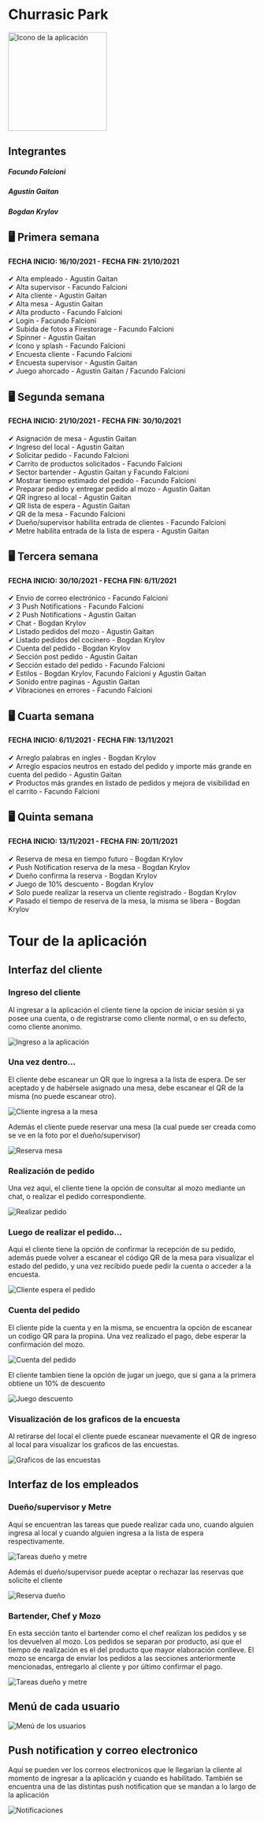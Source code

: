 # Churrasic Park

<img src="./fotosReadme/restaurant.png" alt="Icono de la aplicación" width="200">

## Integrantes
##### Facundo Falcioni
##### Agustin Gaitan
##### Bogdan Krylov

## 🖥 Primera semana
#### FECHA INICIO: 16/10/2021 - FECHA FIN: 21/10/2021
✔ Alta empleado - Agustin Gaitan  
✔ Alta supervisor - Facundo Falcioni  
✔ Alta cliente - Agustin Gaitan  
✔ Alta mesa - Agustin Gaitan  
✔ Alta producto - Facundo Falcioni  
✔ Login - Facundo Falcioni  
✔ Subida de fotos a Firestorage - Facundo Falcioni  
✔ Spinner - Agustin Gaitan  
✔ Icono y splash - Facundo Falcioni  
✔ Encuesta cliente - Facundo Falcioni  
✔ Encuesta supervisor - Agustin Gaitan  
✔ Juego ahorcado - Agustin Gaitan / Facundo Falcioni  

## 🖥 Segunda semana  
#### FECHA INICIO: 21/10/2021 - FECHA FIN: 30/10/2021  
✔ Asignación de mesa - Agustin Gaitan  
✔ Ingreso del local - Agustin Gaitan  
✔ Solicitar pedido - Facundo Falcioni  
✔ Carrito de productos solicitados - Facundo Falcioni  
✔ Sector bartender - Agustin Gaitan y Facundo Falcioni  
✔ Mostrar tiempo estimado del pedido - Facundo Falcioni  
✔ Preparar pedido y entregar pedido al mozo - Agustin Gaitan  
✔ QR ingreso al local - Agustin Gaitan  
✔ QR lista de espera - Agustin Gaitan  
✔ QR de la mesa - Facundo Falcioni  
✔ Dueño/supervisor habilita entrada de clientes - Facundo Falcioni  
✔ Metre habilita entrada de la lista de espera - Agustin Gaitan  

## 🖥 Tercera semana  
#### FECHA INICIO: 30/10/2021 - FECHA FIN: 6/11/2021  
✔ Envio de correo electrónico - Facundo Falcioni  
✔ 3 Push Notifications - Facundo Falcioni  
✔ 2 Push Notifications - Agustin Gaitan  
✔ Chat - Bogdan Krylov  
✔ Listado pedidos del mozo - Agustin Gaitan  
✔ Listado pedidos del cocinero - Bogdan Krylov  
✔ Cuenta del pedido - Bogdan Krylov  
✔ Sección post pedido - Agustin Gaitan  
✔ Sección estado del pedido - Facundo Falcioni  
✔ Estilos - Bogdan Krylov, Facundo Falcioni y Agustin Gaitan  
✔ Sonido entre paginas - Agustin Gaitan  
✔ Vibraciones en errores - Facundo Falcioni  

## 🖥 Cuarta semana  
#### FECHA INICIO: 6/11/2021 - FECHA FIN: 13/11/2021  
✔ Arreglo palabras en ingles - Bogdan Krylov  
✔ Arreglo espacios neutros en estado del pedido y importe más grande en cuenta del pedido - Agustin Gaitan  
✔ Productos más grandes en listado de pedidos y mejora de visibilidad en el carrito - Facundo Falcioni

## 🖥 Quinta semana  
#### FECHA INICIO: 13/11/2021 - FECHA FIN: 20/11/2021  
✔ Reserva de mesa en tiempo futuro - Bogdan Krylov  
✔ Push Notification reserva de la mesa - Bogdan Krylov  
✔ Dueño confirma la reserva - Bogdan Krylov  
✔ Juego de 10% descuento - Bogdan Krylov  
✔ Solo puede realizar la reserva un cliente registrado - Bogdan Krylov  
✔ Pasado el tiempo de reserva de la mesa, la misma se libera - Bogdan Krylov  

# Tour de la aplicación

## Interfaz del cliente 

### Ingreso del cliente

Al ingresar a la aplicación el cliente tiene la opcion de iniciar sesión si ya posee una cuenta, o de registrarse como cliente normal, o en su defecto, como cliente anonimo.

![Ingreso a la aplicación](./fotosReadme/login-registros.jpg?qraw=true)  

### Una vez dentro...

El cliente debe escanear un QR que lo ingresa a la lista de espera. De ser aceptado y de habérsele asignado una mesa, debe escanear el QR de la misma (no puede escanear otro).

![Cliente ingresa a la mesa](./fotosReadme/ingreso-cliente.jpg?qraw=true)  

Además el cliente puede reservar una mesa (la cual puede ser creada como se ve en la foto por el dueño/supervisor)

![Reserva mesa](./fotosReadme/asignar-mesa-y-reservar.png?qraw=true)  


### Realización de pedido

Una vez aquí, el cliente tiene la opción de consultar al mozo mediante un chat, o realizar el pedido correspondiente.

![Realizar pedido](./fotosReadme/pedido.jpg?qraw=true)  

### Luego de realizar el pedido...

Aqui el cliente tiene la opción de confirmar la recepción de su pedido, además puede volver a escanear el código QR de la mesa para visualizar el estado del pedido, y una vez recibido puede pedir la cuenta o acceder a la encuesta.

![Cliente espera el pedido](./fotosReadme/esperando-pedido.jpg?qraw=true)  

### Cuenta del pedido

El cliente pide la cuenta y en la misma, se encuentra la opción de escanear un codigo QR para la propina. Una vez realizado el pago, debe esperar la confirmación del mozo.

![Cuenta del pedido](./fotosReadme/cuenta.jpg?qraw=true)

El cliente tambien tiene la opción de jugar un juego, que si gana a la primera obtiene un 10% de descuento

![Juego descuento](./fotosReadme/juego-con-descuento.png?qraw=true)

### Visualización de los graficos de la encuesta

Al retirarse del local el cliente puede escanear nuevamente el QR de ingreso al local para visualizar los graficos de las encuestas.

![Graficos de las encuestas](./fotosReadme/cliente-final.jpg?qraw=true)  

## Interfaz de los empleados

### Dueño/supervisor y Metre

Aquí se encuentran las tareas que puede realizar cada uno, cuando alguien ingresa al local y cuando alguien ingresa a la lista de espera respectivamente.

![Tareas dueño y metre](./fotosReadme/supervisor-metre-habilitacion.jpg?qraw=true)  

Además el dueño/supervisor puede aceptar o rechazar las reservas que solicite el cliente

![Reserva dueño](./fotosReadme/supervisor-acepta-reserva.png?qraw=true)  

### Bartender, Chef y Mozo

En esta sección tanto el bartender como el chef realizan los pedidos y se los devuelven al mozo. Los pedidos se separan por producto, asi que el tiempo de realización es el del producto que mayor elaboración conlleve. El mozo se encarga de enviar los pedidos a las secciones anteriormente mencionadas, entregarlo al cliente y por último confirmar el pago.

![Tareas dueño y metre](./fotosReadme/pedidos-empleados-todos.jpg?qraw=true)  

## Menú de cada usuario

![Menú de los usuarios](./fotosReadme/menus.jpg?qraw=true)  

## Push notification y correo electronico

Aquí se pueden ver los correos electronicos que le llegarian la cliente al momento de ingresar a la aplicación y cuando es habilitado. También se encuentra una de las distintas push notification que se mandan a lo largo de la aplicación

![Notificaciones](./fotosReadme/mails-push.jpg?qraw=true)  
